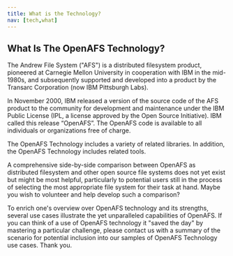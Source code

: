 ```yaml
---
title: What is the Technology?
nav: [tech,what]
---
```


## What Is The OpenAFS Technology? ##

The Andrew File System ("AFS") is a distributed filesystem product, pioneered at Carnegie Mellon University in cooperation with IBM in the mid-1980s, and subsequently supported and developed into a product by the Transarc Corporation (now IBM Pittsburgh Labs).

In November 2000, IBM released a version of the source code of the AFS product to the community for development and maintenance under the IBM Public License (IPL, a license approved by the Open Source Initiative). IBM called this release “OpenAFS”. The OpenAFS code is available to all individuals or organizations free of charge.

The OpenAFS Technology includes a variety of related libraries.  In addition, the OpenAFS Technology includes related tools.

A comprehensive side-by-side comparison between OpenAFS as distributed filesystem and other open source file systems does not yet exist but might be most helpful, particularly to potential users still in the process of selecting the most appropriate file system for their task at hand.  Maybe you wish to volunteer and help develop such a comparison?  

To enrich one's overview over OpenAFS technology and its strengths, several use cases illustrate the yet unparalleled capabilities of OpenAFS.  If you can think of a use of OpenAFS technology it "saved the day" by mastering a particular challenge, please contact us with a summary of the scenario for potential inclusion into our samples of OpenAFS Technology use cases.  Thank you.

